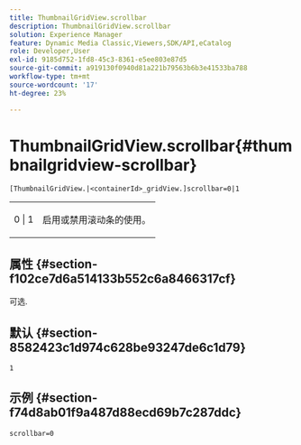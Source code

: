 ```yaml
---
title: ThumbnailGridView.scrollbar
description: ThumbnailGridView.scrollbar
solution: Experience Manager
feature: Dynamic Media Classic,Viewers,SDK/API,eCatalog
role: Developer,User
exl-id: 9185d752-1fd8-45c3-8361-e5ee803e87d5
source-git-commit: a919130f0940d81a221b79563b6b3e41533ba788
workflow-type: tm+mt
source-wordcount: '17'
ht-degree: 23%

---
```


# ThumbnailGridView.scrollbar{#thumbnailgridview-scrollbar}

`[ThumbnailGridView.|<containerId>_gridView.]scrollbar=0|1`

<table id="table_70E6FDB62C2C4DBBB26BEBAD37A181AD"> 
 <tbody> 
  <tr> 
   <td> <p> <span class="codeph"> 0 | 1</span> </p> </td> 
   <td> <p> 启用或禁用滚动条的使用。 </p> </td> 
  </tr> 
 </tbody> 
</table>

## 属性 {#section-f102ce7d6a514133b552c6a8466317cf}

可选.

## 默认 {#section-8582423c1d974c628be93247de6c1d79}

`1`

## 示例 {#section-f74d8ab01f9a487d88ecd69b7c287ddc}

`scrollbar=0`
